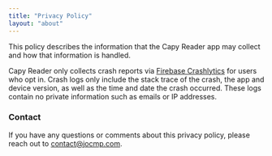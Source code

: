 ```yaml
---
title: "Privacy Policy"
layout: "about"
---
```


This policy describes the information that the Capy Reader app may collect and how that
information is handled.

Capy Reader only collects crash reports via [Firebase Crashlytics](https://firebase.google.com/) for users who opt in. Crash logs only include the stack trace of the crash, the app and device version, as well as the time and date the crash occurred. These logs contain no private information such as emails or IP addresses.

### Contact

If you have any questions or comments about this privacy policy, please reach out to [contact@jocmp.com](mailto:contact@jocmp.com).

